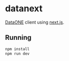 # datanext

[DataONE](https://search.dataone.org) client using [next.js](https://github.com/zeit/next.js).

## Running

```bash
npm install
npm run dev
```
